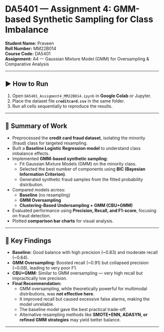 # DA5401 — Assignment 4: GMM-based Synthetic Sampling for Class Imbalance  

**Student Name:** Praveen  
**Roll Number:** MM22B014  
**Course Code:** DA5401  
**Assignment:** A4 — Gaussian Mixture Model (GMM) for Oversampling & Comparative Analysis  

---

## ▶️ How to Run

1. Open `DA5401_Assigment4_MM22B014.ipynb` in **Google Colab** or Jupyter.  
2. Place the dataset file **`creditcard.csv`** in the same folder.  
3. Run all cells sequentially to reproduce the results.  

---

## 📌 Summary of Work

- Preprocessed the **credit card fraud dataset**, isolating the minority (fraud) class for targeted resampling.  
- Built a **Baseline Logistic Regression model** to understand class imbalance effects.  
- Implemented **GMM-based synthetic sampling**:  
  - Fit Gaussian Mixture Models (GMM) on the minority class.  
  - Selected the best number of components using **BIC (Bayesian Information Criterion)**.  
  - Generated synthetic fraud samples from the fitted probability distribution.  
- Compared models across:  
  - **Baseline** (no resampling)  
  - **GMM Oversampling**  
  - **Clustering-Based Undersampling + GMM (CBU+GMM)**  
- Evaluated performance using **Precision, Recall, and F1-score**, focusing on fraud detection.  
- Plotted **comparison bar charts** for visual analysis.  

---

## 🔎 Key Findings

- **Baseline:** Good balance with high precision (~0.83) and moderate recall (~0.64).  
- **GMM Oversampling:** Boosted recall (~0.91) but collapsed precision (~0.08), leading to very poor F1.  
- **CBU+GMM:** Similar to GMM oversampling — very high recall but impractically low precision.  
- **Final Recommendation:**  
  - GMM oversampling, while theoretically powerful for multimodal distributions, was **not effective here**.  
  - It improved recall but caused excessive false alarms, making the model unreliable.  
  - The baseline model gave the best practical trade-off.  
  - Alternative resampling methods like **SMOTE+ENN, ADASYN, or refined GMM strategies** may yield better balance.  

---
